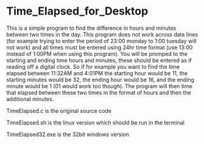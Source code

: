 # Time_Elapsed_for_Desktop
  This is a simple program to find the difference in hours and minutes between two times in the day. This program does not work 
across date lines (for example trying to enter the period of 23:00 monday to 1:00 tuesday will not work) and all times must be 
entered using 24hr time format (use 13:00 instead of 1:00PM when using this program). You will be promped to the starting and
ending time hours and minutes, these should be entered as if reading off a digital clock. So if for example you want to find
the time elapsed between 11:32AM and 4:01PM the starting hour would be 11, the starting minutes would be 32, the ending hour 
would be 16, and the ending minute would be 1 (01 would work too though). The program will then time that elapsed between these
two times in the format of hours and then the additional minutes. 


TimeElapsed.c is the original source code

TimeElapsed.sh is the linux version which should be run in the terminal

TimeElapsed32.exe is the 32bit windows version
